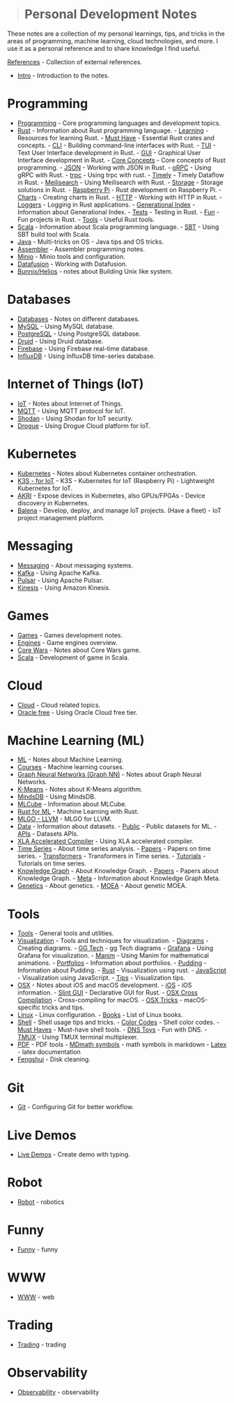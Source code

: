 ># Personal Development Notes

These notes are a collection of my personal learnings, tips, and tricks in the areas of programming, machine learning, cloud technologies, and more. I use it as a personal reference and to share knowledge I find useful.

[References](references.md) - Collection of external references.

-   [Intro](intro.md) - Introduction to the notes.

# Programming

-   [Programming](programming/programming.md) - Core programming languages and development topics.
  -   [Rust](programming/rust/rust.md) - Information about Rust programming language.
    -   [Learning](programming/rust/learning.md) - Resources for learning Rust.
    -   [Must Have](programming/rust/_must_have.md) - Essential Rust crates and concepts.
    -   [CLI](programming/rust/cli.md) - Building command-line interfaces with Rust.
    -   [TUI](programming/rust/tui.md) - Text User Interface development in Rust.
    -   [GUI](programming/rust/gui.md) - Graphical User Interface development in Rust.
    -   [Core Concepts](programming/rust/core.md) - Core concepts of Rust programming.
    -   [JSON](programming/rust/json.md) - Working with JSON in Rust.
    -   [gRPC](programming/rust/gRPC.md) - Using gRPC with Rust.
    -   [trpc](programming/rust/trpc.md) - Using trpc with rust.
    -   [Timely](programming/rust/timely.md) - Timely Dataflow in Rust.
    -   [Meilisearch](programming/rust/meilisearch.md) - Using Meilisearch with Rust.
    -   [Storage](programming/rust/storage.md) - Storage solutions in Rust.
    -   [Raspberry Pi](programming/rust/raspberry_pi.md) - Rust development on Raspberry Pi.
    -   [Charts](programming/rust/charts.md) - Creating charts in Rust.
    -   [HTTP](programming/rust/http.md) - Working with HTTP in Rust.
    -   [Loggers](programming/rust/loggers.md) - Logging in Rust applications.
    -   [Generational Index](programming/rust/generational_index.md) - Information about Generational Index.
    -   [Tests](programming/rust/tests.md) - Testing in Rust.
    -   [Fun](programming/rust/fun.md) - Fun projects in Rust.
    -   [Tools](programming/rust/tools.md) - Useful Rust tools.
  -   [Scala](programming/scala/scala.md) - Information about Scala programming language.
    -   [SBT](programming/scala/sbt.md) - Using SBT build tool with Scala.
  -   [Java](programming/java/java.md) - Multi-tricks on OS - Java tips and OS tricks.
  -   [Assembler](programming/assembly.md) - Assembler programming notes.
  -   [Minio](programming/minio.md) - Minio tools and configuration.
  -   [Datafusion](programming/datafusion/datafusion.md) - Working with Datafusion.
  -   [Bunnix/Helios](programming/building_unix_system.md) - notes about Building Unix like system.

# Databases

-   [Databases](db/db.md) - Notes on different databases.
  -   [MySQL](db/mysql.md) - Using MySQL database.
  -   [PostgreSQL](db/postgresql.md) - Using PostgreSQL database.
  -   [Druid](db/druid.md) - Using Druid database.
  -   [Firebase](db/firebase.md) - Using Firebase real-time database.
  -   [InfluxDB](db/influxdb.md) - Using InfluxDB time-series database.

# Internet of Things (IoT)

-   [IoT](iot/iot.md) - Notes about Internet of Things.
  -   [MQTT](iot/mqtt.md) - Using MQTT protocol for IoT.
  -   [Shodan](iot/shodan.md) - Using Shodan for IoT security.
  -   [Drogue](iot/drogue.md) - Using Drogue Cloud platform for IoT.

# Kubernetes

-   [Kubernetes](kubernetes/kubernetes.md) - Notes about Kubernetes container orchestration.
  -   [K3S - for IoT](kubernetes/k3s.md) - K3S - Kubernetes for IoT (Raspberry Pi) - Lightweight Kubernetes for IoT.
  -   [AKRI](kubernetes/akri.md) - Expose devices in Kubernetes, also GPUs/FPGAs - Device discovery in Kubernetes.
  -   [Balena](kubernetes/balena.md) - Develop, deploy, and manage IoT projects. (Have a fleet) - IoT project management platform.

# Messaging

-   [Messaging](messagging/messagging.md) - About messaging systems.
  -   [Kafka](messagging/kafka.md) - Using Apache Kafka.
  -   [Pulsar](messagging/pulsar.md) - Using Apache Pulsar.
  -   [Kinesis](messagging/kinesis.md) - Using Amazon Kinesis.

# Games

-   [Games](games/games.md) -  Games development notes.
  -   [Engines](games/engines.md) - Game engines overview.
  -   [Core Wars](games/corewars.md) - Notes about Core Wars game.
  -   [Scala](games/game_in_scala.md) - Development of game in Scala.

# Cloud

-   [Cloud](cloud/cloud.md) - Cloud related topics.
  - [Oracle free](cloud/oracle_free_tier.md) - Using Oracle Cloud free tier.

# Machine Learning (ML)

-   [ML](ml/ml.md) - Notes about Machine Learning.
  -   [Courses](ml/courses.md) - Machine learning courses.
  -   [Graph Neural Networks (Graph NN)](ml/graphNN.md) - Notes about Graph Neural Networks.
  -   [K-Means](ml/kmenas.md) - Notes about K-Means algorithm.
  -   [MindsDB](ml/mindsdb.md) - Using MindsDB.
  -   [MLCube](ml/mlcube.md) - Information about MLCube.
  -   [Rust for ML](ml/rust.md) - Machine Learning with Rust.
  -   [MLGO - LLVM](ml/mlgo_llvm.md) - MLGO for LLVM.
  -   [Data](ml/data/data.md) - Information about datasets.
    -   [Public](ml/data/public.md) - Public datasets for ML.
    -   [APIs](ml/data/apis.md) - Datasets APIs.
  -   [XLA Accelerated Compiler](ml/XLA_accelerated_compiler.md) - Using XLA accelerated compiler.
  -   [Time Series](ml/time_series/time_series.md) - About time series analysis.
    -   [Papers](ml/time_series/papers.md) - Papers on time series.
    -   [Transformers](ml/time_series/time_serie_transformer.md) - Transformers in Time series.
    -   [Tutorials](ml/time_series/tutorials.md) - Tutorials on time series.
  -   [Knowledge Graph](knowledge_graph/knowledge_graph.md) - About Knowledge Graph.
    -   [Papers](knowledge_graph/papers.md) - Papers about Knowledge Graph.
    -   [Meta](knowledge_graph/meta.md) - Information about Knowledge Graph Meta.
  -   [Genetics](genetics/genetics.md) - About genetics.
    -   [MOEA](genetics/moea.md) -  About genetic MOEA.

# Tools

-   [Tools](tools/tools.md) - General tools and utilities.
  -   [Visualization](visualization/visualization.md) - Tools and techniques for visualization.
    -   [Diagrams](visualization/diagrams.md) - Creating diagrams.
    -   [GG Tech](visualization/ggtech.md) - gg Tech diagrams
    -   [Grafana](visualization/grafana.md) - Using Grafana for visualization.
    -   [Manim](visualization/manim.md) - Using Manim for mathematical animations.
    -   [Portfolios](visualization/portfolios.md) - Information about portfolios.
    -   [Pudding](visualization/pudding.md) - Information about Pudding.
    -   [Rust](visualization/rust.md) - Visualization using rust.
    -   [JavaScript](visualization/javascript.md) - Visualization using JavaScript.
    -   [Tips](visualization/tips.md) - Visualization tips.
  -   [OSX](tools/osx/osx.md) - Notes about iOS and macOS development.
    -   [iOS](tools/osx/ios.md) - iOS information.
    -   [Slint GUI](tools/osx/slint.md) - Declarative GUI for Rust.
    -   [OSX Cross Compilation](tools/osx/osxcross.md) - Cross-compiling for macOS.
    -   [OSX Tricks](tools/osx/osx_tricks.md) - macOS-specific tricks and tips.
  -   [Linux](tools/linux/linux.md) - Linux configuration.
    -   [Books](tools/linux/books.md) - List of Linux books.
  -   [Shell](tools/shell/tools.md) - Shell usage tips and tricks.
    -   [Color Codes](tools/shell/color_codes.md) - Shell color codes.
    -   [Must Haves](tools/shell/must_have.md) - Must-have shell tools.
    -   [DNS Toys](tools/shell/dns_toys.md) - Fun with DNS.
    -   [TMUX](tools/shell/tmux.md) - Using TMUX terminal multiplexer.
  -   [PDF](tools/pdf/pdf.md) - PDF tools
    -   [MDmath symbols](tools/pdf/MDmath_symbols.md) - math symbols in markdown
    -   [Latex](tools/pdf/latex.md) - latex documentation
  -   [Fengshui](tools/fengshui.md) - Disk cleaning.

# Git

-   [Git](git/git.md) - Configuring Git for better workflow.

# Live Demos

-   [Live Demos](live_demos/demo.md) - Create demo with typing.

# Robot

- [Robot](robot/robot.md) - robotics

# Funny

- [Funny](funny/funny.md) - funny

# WWW

- [WWW](www/www.md) - web

# Trading

- [Trading](trading/trading.md) - trading

# Observability

- [Observability](observability/observability.md) - observability